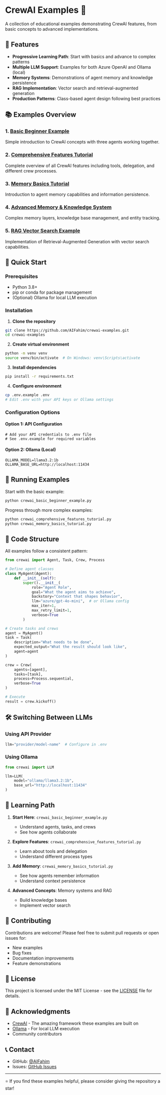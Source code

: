 # CrewAI Examples 🤖

A collection of educational examples demonstrating CrewAI features, from basic concepts to advanced implementations.

## 🌟 Features

- **Progressive Learning Path**: Start with basics and advance to complex patterns
- **Multiple LLM Support**: Examples for both Azure OpenAI and Ollama (local)
- **Memory Systems**: Demonstrations of agent memory and knowledge persistence
- **RAG Implementation**: Vector search and retrieval-augmented generation
- **Production Patterns**: Class-based agent design following best practices

## 📚 Examples Overview

### 1. [Basic Beginner Example](crewai_basic_beginner_example.py)
Simple introduction to CrewAI concepts with three agents working together.

### 2. [Comprehensive Features Tutorial](crewai_comprehensive_features_tutorial.py)
Complete overview of all CrewAI features including tools, delegation, and different crew processes.

### 3. [Memory Basics Tutorial](crewai_memory_basics_tutorial.py)
Introduction to agent memory capabilities and information persistence.

### 4. [Advanced Memory & Knowledge System](crewai_advanced_memory_knowledge_system.py)
Complex memory layers, knowledge base management, and entity tracking.

### 5. [RAG Vector Search Example](crewai_rag_vector_search_example.py)
Implementation of Retrieval-Augmented Generation with vector search capabilities.

## 🚀 Quick Start

### Prerequisites

- Python 3.8+
- pip or conda for package management
- (Optional) Ollama for local LLM execution

### Installation

1. **Clone the repository**
```bash
git clone https://github.com/AIFahim/crewai-examples.git
cd crewai-examples
```

2. **Create virtual environment**
```bash
python -m venv venv
source venv/bin/activate  # On Windows: venv\Scripts\activate
```

3. **Install dependencies**
```bash
pip install -r requirements.txt
```

4. **Configure environment**
```bash
cp .env.example .env
# Edit .env with your API keys or Ollama settings
```

### Configuration Options

#### Option 1: API Configuration
```env
# Add your API credentials to .env file
# See .env.example for required variables
```

#### Option 2: Ollama (Local)
```env
OLLAMA_MODEL=llama3.2:1b
OLLAMA_BASE_URL=http://localhost:11434
```

## 🎯 Running Examples

Start with the basic example:
```bash
python crewai_basic_beginner_example.py
```

Progress through more complex examples:
```bash
python crewai_comprehensive_features_tutorial.py
python crewai_memory_basics_tutorial.py
```

## 📝 Code Structure

All examples follow a consistent pattern:

```python
from crewai import Agent, Task, Crew, Process

# Define agent classes
class MyAgent(Agent):
    def __init__(self):
        super().__init__(
            role="Agent Role",
            goal="What the agent aims to achieve",
            backstory="Context that shapes behavior",
            llm="azure/gpt-4o-mini",  # or Ollama config
            max_iter=1,
            max_retry_limit=1,
            verbose=True
        )

# Create tasks and crews
agent = MyAgent()
task = Task(
    description="What needs to be done",
    expected_output="What the result should look like",
    agent=agent
)

crew = Crew(
    agents=[agent],
    tasks=[task],
    process=Process.sequential,
    verbose=True
)

# Execute
result = crew.kickoff()
```

## 🛠️ Switching Between LLMs

### Using API Provider
```python
llm="provider/model-name"  # Configure in .env
```

### Using Ollama
```python
from crewai import LLM

llm=LLM(
    model="ollama/llama3.2:1b",
    base_url="http://localhost:11434"
)
```

## 📖 Learning Path

1. **Start Here**: `crewai_basic_beginner_example.py`
   - Understand agents, tasks, and crews
   - See how agents collaborate

2. **Explore Features**: `crewai_comprehensive_features_tutorial.py`
   - Learn about tools and delegation
   - Understand different process types

3. **Add Memory**: `crewai_memory_basics_tutorial.py`
   - See how agents remember information
   - Understand context persistence

4. **Advanced Concepts**: Memory systems and RAG
   - Build knowledge bases
   - Implement vector search

## 🤝 Contributing

Contributions are welcome! Please feel free to submit pull requests or open issues for:
- New examples
- Bug fixes
- Documentation improvements
- Feature demonstrations

## 📄 License

This project is licensed under the MIT License - see the [LICENSE](LICENSE) file for details.

## 🙏 Acknowledgments

- [CrewAI](https://github.com/joaomdmoura/crewAI) - The amazing framework these examples are built on
- [Ollama](https://ollama.ai/) - For local LLM execution
- Community contributors

## 📞 Contact

- GitHub: [@AIFahim](https://github.com/AIFahim)
- Issues: [GitHub Issues](https://github.com/AIFahim/crewai-examples/issues)

---

⭐ If you find these examples helpful, please consider giving the repository a star!